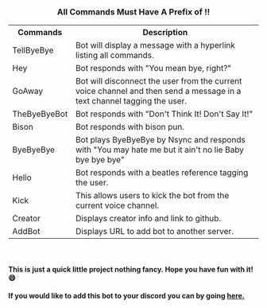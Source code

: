 <h3 style = 'text-align: center;'>All Commands Must Have A Prefix of !!</h3>
<table> 
  <tr>
    <th>Commands</th>
    <th>Description</th>
  </tr>
  <tr>
    <td id="botCommand">TellByeBye</td>
    <td>Bot will display a message with a hyperlink listing all commands.</td>
  </tr>
  <tr>
    <td id="botCommand">Hey</td>
    <td>Bot responds with "You mean bye, right?"</td>  
  </tr>
  <tr>
    <td id="botCommand">GoAway</td>
    <td>Bot will disconnect the user from the current voice channel and then send a message in a text channel tagging the user.</td>  
  </tr>
  <tr>
    <td id="botCommand">TheByeByeBot</td>
    <td>Bot responds with "Don't Think It! Don't Say It!"</td> 
  </tr>
  <tr>
    <td id="botCommand">Bison</td>
    <td>Bot responds with bison pun.</td> 
  </tr>
  <tr>
    <td id="botCommand">ByeByeBye</td>
    <td>Bot plays ByeByeBye by Nsync and responds with "You may hate me but it ain't no lie Baby bye bye bye"</td>   
  </tr>
  <tr>
    <td id="botCommand">Hello</td>
    <td>Bot responds with a beatles reference tagging the user.</td>
   </tr>
  <tr>
    <td id="botCommand">Kick</td>
    <td>This allows users to kick the bot from the current voice channel.</td>
   </tr>
  <tr>
    <td id="botCommand">Creator</td>
    <td>Displays creator info and link to github.</td>
   </tr>
   <tr>
    <td id="botCommand">AddBot</td>
    <td>Displays URL to add bot to another server.</td>
   </tr>
</table>
<br>
<h4><p>This is just a quick little project nothing fancy. Hope you have fun with it! &#128516;</p></h4>
<h4><p>If you would like to add this bot to your discord you can by going <a href="https://discord.com/oauth2/authorize?client_id=822563903220351016&scope=bot&permissions=8">here.</a></p><h4> 
